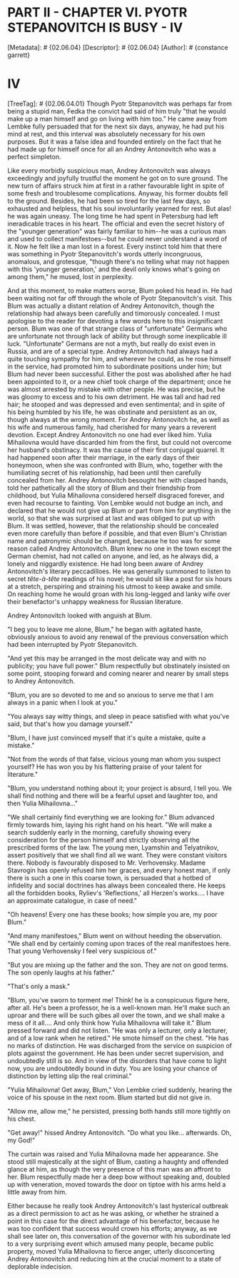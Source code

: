 # PART II - CHAPTER VI. PYOTR STEPANOVITCH IS BUSY - IV
[Metadata]: # {02.06.04}
[Descriptor]: # {02.06.04}
[Author]: # {constance garrett}
# IV
[TreeTag]: # {02.06.04.01}
Though Pyotr Stepanovitch was perhaps far from being a stupid man, Fedka the
convict had said of him truly "that he would make up a man himself and go on
living with him too." He came away from Lembke fully persuaded that for the
next six days, anyway, he had put his mind at rest, and this interval was
absolutely necessary for his own purposes. But it was a false idea and founded
entirely on the fact that he had made up for himself once for all an Andrey
Antonovitch who was a perfect simpleton.

Like every morbidly suspicious man, Andrey Antonovitch was always exceedingly
and joyfully trustful the moment he got on to sure ground. The new turn of
affairs struck him at first in a rather favourable light in spite of some fresh
and troublesome complications. Anyway, his former doubts fell to the ground.
Besides, he had been so tired for the last few days, so exhausted and helpless,
that his soul involuntarily yearned for rest. But alas! he was again uneasy.
The long time he had spent in Petersburg had left ineradicable traces in his
heart. The official and even the secret history of the "younger generation" was
fairly familiar to him--he was a curious man and used to collect
manifestoes--but he could never understand a word of it. Now he felt like a man
lost in a forest. Every instinct told him that there was something in Pyotr
Stepanovitch's words utterly incongruous, anomalous, and grotesque, "though
there's no telling what may not happen with this 'younger generation,' and the
devil only knows what's going on among them," he mused, lost in perplexity.

And at this moment, to make matters worse, Blum poked his head in. He had been
waiting not far off through the whole of Pyotr Stepanovitch's visit. This Blum
was actually a distant relation of Andrey Antonovitch, though the relationship
had always been carefully and timorously concealed. I must apologise to the
reader for devoting a few words here to this insignificant person. Blum was one
of that strange class of "unfortunate" Germans who are unfortunate not through
lack of ability but through some inexplicable ill luck. "Unfortunate" Germans
are not a myth, but really do exist even in Russia, and are of a special type.
Andrey Antonovitch had always had a quite touching sympathy for him, and
wherever he could, as he rose himself in the service, had promoted him to
subordinate positions under him; but Blum had never been successful. Either the
post was abolished after he had been appointed to it, or a new chief took
charge of the department; once he was almost arrested by mistake with other
people. He was precise, but he was gloomy to excess and to his own detriment.
He was tall and had red hair; he stooped and was depressed and even
sentimental; and in spite of his being humbled by his life, he was obstinate
and persistent as an ox, though always at the wrong moment. For Andrey
Antonovitch he, as well as his wife and numerous family, had cherished for many
years a reverent devotion. Except Andrey Antonovitch no one had ever liked him.
Yulia Mihailovna would have discarded him from the first, but could not
overcome her husband's obstinacy. It was the cause of their first conjugal
quarrel. It had happened soon after their marriage, in the early days of their
honeymoon, when she was confronted with Blum, who, together with the
humiliating secret of his relationship, had been until then carefully concealed
from her. Andrey Antonovitch besought her with clasped hands, told her
pathetically all the story of Blum and their friendship from childhood, but
Yulia Mihailovna considered herself disgraced forever, and even had recourse to
fainting. Von Lembke would not budge an inch, and declared that he would not
give up Blum or part from him for anything in the world, so that she was
surprised at last and was obliged to put up with Blum. It was settled, however,
that the relationship should be concealed even more carefully than before if
possible, and that even Blum's Christian name and patronymic should be changed,
because he too was for some reason called Andrey Antonovitch. Blum knew no one
in the town except the German chemist, had not called on anyone, and led, as he
always did, a lonely and niggardly existence. He had long been aware of Andrey
Antonovitch's literary peccadilloes. He was generally summoned to listen to
secret _tête-à-tête_ readings of his novel; he would sit like a post for six
hours at a stretch, perspiring and straining his utmost to keep awake and
smile. On reaching home he would groan with his long-legged and lanky wife over
their benefactor's unhappy weakness for Russian literature.

Andrey Antonovitch looked with anguish at Blum.

"I beg you to leave me alone, Blum," he began with agitated haste, obviously
anxious to avoid any renewal of the previous conversation which had been
interrupted by Pyotr Stepanovitch.

"And yet this may be arranged in the most delicate way and with no publicity;
you have full power." Blum respectfully but obstinately insisted on some point,
stooping forward and coming nearer and nearer by small steps to Andrey
Antonovitch.

"Blum, you are so devoted to me and so anxious to serve me that I am always in
a panic when I look at you."

"You always say witty things, and sleep in peace satisfied with what you've
said, but that's how you damage yourself."

"Blum, I have just convinced myself that it's quite a mistake, quite a
mistake."

"Not from the words of that false, vicious young man whom you suspect yourself?
He has won you by his flattering praise of your talent for literature."

"Blum, you understand nothing about it; your project is absurd, I tell you. We
shall find nothing and there will be a fearful upset and laughter too, and then
Yulia Mihailovna..."

"We shall certainly find everything we are looking for." Blum advanced firmly
towards him, laying his right hand on his heart. "We will make a search
suddenly early in the morning, carefully showing every consideration for the
person himself and strictly observing all the prescribed forms of the law. The
young men, Lyamshin and Telyatnikov, assert positively that we shall find all
we want. They were constant visitors there. Nobody is favourably disposed to
Mr. Verhovensky. Madame Stavrogin has openly refused him her graces, and every
honest man, if only there is such a one in this coarse town, is persuaded that
a hotbed of infidelity and social doctrines has always been concealed there. He
keeps all the forbidden books, Ryliev's 'Reflections,' all Herzen's works.... I
have an approximate catalogue, in case of need."

"Oh heavens! Every one has these books; how simple you are, my poor Blum."

"And many manifestoes," Blum went on without heeding the observation. "We shall
end by certainly coming upon traces of the real manifestoes here. That young
Verhovensky I feel very suspicious of."

"But you are mixing up the father and the son. They are not on good terms. The
son openly laughs at his father."

"That's only a mask."

"Blum, you've sworn to torment me! Think! he is a conspicuous figure here,
after all. He's been a professor, he is a well-known man. He'll make such an
uproar and there will be such gibes all over the town, and we shall make a mess
of it all.... And only think how Yulia Mihailovna will take it." Blum pressed
forward and did not listen. "He was only a lecturer, only a lecturer, and of a
low rank when he retired." He smote himself on the chest. "He has no marks of
distinction. He was discharged from the service on suspicion of plots against
the government. He has been under secret supervision, and undoubtedly still is
so. And in view of the disorders that have come to light now, you are
undoubtedly bound in duty. You are losing your chance of distinction by letting
slip the real criminal."

"Yulia Mihailovna! Get away, Blum," Von Lembke cried suddenly, hearing the
voice of his spouse in the next room. Blum started but did not give in.

"Allow me, allow me," he persisted, pressing both hands still more tightly on
his chest.

"Get away!" hissed Andrey Antonovitch. "Do what you like... afterwards. Oh, my
God!"

The curtain was raised and Yulia Mihailovna made her appearance. She stood
still majestically at the sight of Blum, casting a haughty and offended glance
at him, as though the very presence of this man was an affront to her. Blum
respectfully made her a deep bow without speaking and, doubled up with
veneration, moved towards the door on tiptoe with his arms held a little away
from him.

Either because he really took Andrey Antonovitch's last hysterical outbreak as
a direct permission to act as he was asking, or whether he strained a point in
this case for the direct advantage of his benefactor, because he was too
confident that success would crown his efforts; anyway, as we shall see later
on, this conversation of the governor with his subordinate led to a very
surprising event which amused many people, became public property, moved Yulia
Mihailovna to fierce anger, utterly disconcerting Andrey Antonovitch and
reducing him at the crucial moment to a state of deplorable indecision.


